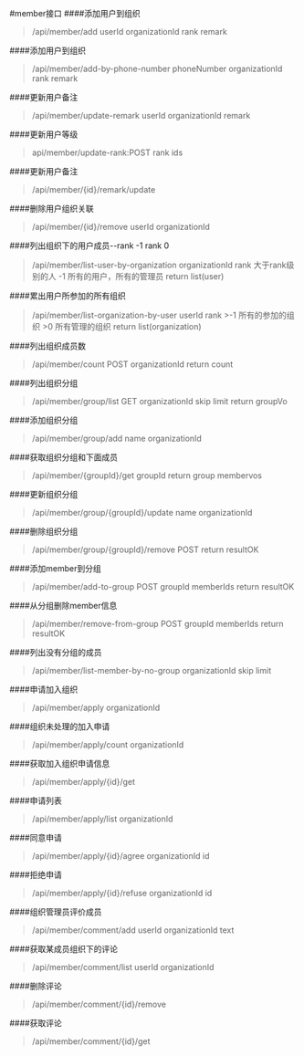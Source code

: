#member接口
####添加用户到组织
>/api/member/add
>userId
>organizationId
>rank
>remark

####添加用户到组织
>/api/member/add-by-phone-number
>phoneNumber
>organizationId
>rank
>remark


####更新用户备注
>/api/member/update-remark
>userId
>organizationId
>remark

####更新用户等级
>api/member/update-rank:POST
rank
ids


####更新用户备注
>/api/member/{id}/remark/update

####删除用户组织关联
>/api/member/{id}/remove
>userId
>organizationId

####列出组织下的用户成员--rank -1 rank 0 
>/api/member/list-user-by-organization
>organizationId
>rank 大于rank级别的人
>-1 所有的用户，所有的管理员
>return list(user)

####累出用户所参加的所有组织
>/api/member/list-organization-by-user
>userId
>rank &gt;-1 所有的参加的组织 &gt;0 所有管理的组织
>return list(organization)

####列出组织成员数
>/api/member/count POST
>organizationId
>return count

####列出组织分组
>/api/member/group/list GET
>organizationId
>skip
>limit
>return groupVo

####添加组织分组
>/api/member/group/add
>name
>organizationId

####获取组织分组和下面成员
>/api/member/{groupId}/get
>groupId
>return group  membervos

####更新组织分组
>/api/member/group/{groupId}/update
>name
>organizationId

####删除组织分组
>/api/member/group/{groupId}/remove POST
>return resultOK

####添加member到分组
>/api/member/add-to-group POST
>groupId
>memberIds
>return resultOK

####从分组删除member信息
>/api/member/remove-from-group POST
>groupId
>memberIds
>return resultOK

####列出没有分组的成员
>/api/member/list-member-by-no-group
>organizationId
>skip
>limit


####申请加入组织
>/api/member/apply
>organizationId

####组织未处理的加入申请
>/api/member/apply/count
>organizationId

####获取加入组织申请信息
>/api/member/apply/{id}/get
>

####申请列表
>/api/member/apply/list
>organizationId

####同意申请
>/api/member/apply/{id}/agree
>organizationId
>id

####拒绝申请
>/api/member/apply/{id}/refuse
>organizationId
>id


####组织管理员评价成员
>/api/member/comment/add
>userId
>organizationId
>text

####获取某成员组织下的评论
>/api/member/comment/list
>userId
>organizationId


####删除评论
>/api/member/comment/{id}/remove

####获取评论
>/api/member/comment/{id}/get


